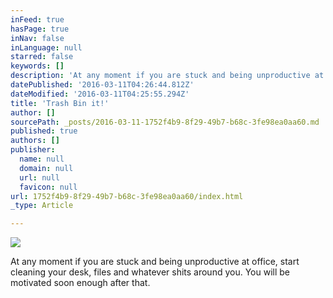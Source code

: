 ```yaml
---
inFeed: true
hasPage: true
inNav: false
inLanguage: null
starred: false
keywords: []
description: 'At any moment if you are stuck and being unproductive at office, start cleaning your desk, files and whatever shits around you. You will be motivated soon enough after that.'
datePublished: '2016-03-11T04:26:44.812Z'
dateModified: '2016-03-11T04:25:55.294Z'
title: 'Trash Bin it!'
author: []
sourcePath: _posts/2016-03-11-1752f4b9-8f29-49b7-b68c-3fe98ea0aa60.md
published: true
authors: []
publisher:
  name: null
  domain: null
  url: null
  favicon: null
url: 1752f4b9-8f29-49b7-b68c-3fe98ea0aa60/index.html
_type: Article

---
```

![](https://the-grid-user-content.s3-us-west-2.amazonaws.com/a846d29c-68f3-45c9-84e6-e9b2abad8bc0.jpg)

At any moment if you are stuck and being unproductive at office, start cleaning your desk, files and whatever shits around you. You will be motivated soon enough after that.